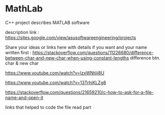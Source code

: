 # MathLab

C++ project describes MATLAB software 


description link : https://sites.google.com/view/asusoftwareengineering/projects


Share your ideas or links here with details if you want and your name written first :
https://stackoverflow.com/questions/11226680/difference-between-char-and-new-char-when-using-constant-lengths
difference btn. char & new char

https://www.youtube.com/watch?v=lzxWNtjii8U

https://www.youtube.com/watch?v=13TrhiKLZg8

https://stackoverflow.com/questions/21659210/c-how-to-ask-for-a-file-name-and-open-it

links that helped to code the file read part
